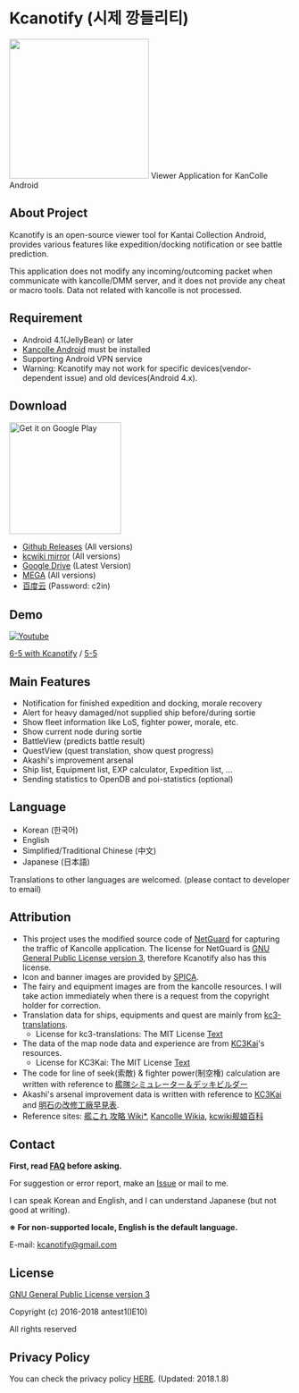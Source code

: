 # Kcanotify (시제 깡들리티)
<img src="https://upload.cc/i1/2018/10/27/cieDyM.png" width=250/>
Viewer Application for KanColle Android

About Project
-------
Kcanotify is an open-source viewer tool for Kantai Collection Android, provides various features like expedition/docking notification or see battle prediction.

This application does not modify any incoming/outcoming packet when communicate with kancolle/DMM server, and it does not provide any cheat or macro tools. Data not related with kancolle is not processed.

Requirement
-------
- Android 4.1(JellyBean) or later
- [Kancolle Android](http://kancolle.wikia.com/wiki/KanColle_Android) must be installed
- Supporting Android VPN service
- Warning: Kcanotify may not work for specific devices(vendor-dependent issue) and old devices(Android 4.x).

Download
-------
<a href='https://play.google.com/store/apps/details?id=com.antest1.kcanotify&pcampaignid=MKT-Other-global-all-co-prtnr-py-PartBadge-Mar2515-1'><img alt='Get it on Google Play' src='https://play.google.com/intl/en_us/badges/images/generic/en_badge_web_generic.png' width="200px"/></a>
- [Github Releases](https://github.com/antest1/kcanotify/releases) (All versions)
- [kcwiki mirror](https://mirrors.kcwiki.org/kcanotify/) (All versions)
- [Google Drive](http://bit.ly/kcanotifydown) (Latest Version)
- [MEGA](https://mega.nz/#F!0FtUTBoB!cSUJtRA76C4KBcrnc2-xdw) (All versions)
- [百度云](http://pan.baidu.com/s/1i5f37Rv) (Password: c2in)

Demo
-------
[![Youtube](https://img.youtube.com/vi/ZEAor_9jsaM/0.jpg)](https://www.youtube.com/watch?v=ZEAor_9jsaM)

[6-5 with Kcanotify](https://www.youtube.com/watch?v=ZEAor_9jsaM) / [5-5](https://www.youtube.com/watch?v=QHg9exh9zQ8)

Main Features
-------
- Notification for finished expedition and docking, morale recovery
- Alert for heavy damaged/not supplied ship before/during sortie
- Show fleet information like LoS, fighter power, morale, etc.
- Show current node during sortie
- BattleView (predicts battle result)
- QuestView (quest translation, show quest progress)
- Akashi's improvement arsenal
- Ship list, Equipment list, EXP calculator, Expedition list, ...
- Sending statistics to OpenDB and poi-statistics (optional)

Language
-------
- Korean (한국어)
- English
- Simplified/Traditional Chinese (中文)
- Japanese (日本語)

Translations to other languages are welcomed. (please contact to developer to email)  

Attribution
-------
- This project uses the modified source code of [NetGuard](https://github.com/M66B/NetGuard/) for capturing the traffic of Kancolle application. The license for NetGuard is [GNU General Public License version 3](http://www.gnu.org/licenses/gpl.txt), therefore Kcanotify also has this license.
- Icon and banner images are provided by [SPICA](https://www.pixiv.net/member.php?id=9209813).
- The fairy and equipment images are from the kancolle resources. I will take action immediately when there is a request from the copyright holder for correction.
- Translation data for ships, equipments and quest are mainly from [kc3-translations](https://github.com/KC3Kai/kc3-translations).
  - License for kc3-translations: The MIT License [Text](https://github.com/KC3Kai/kc3-translations/blob/master/LICENSE)
- The data of the map node data and experience are from [KC3Kai](https://github.com/KC3Kai/KC3Kai)'s resources. 
  - License for KC3Kai: The MIT License [Text](https://github.com/KC3Kai/KC3Kai/blob/master/LICENSE)
- The code for line of seek(索敵) & fighter power(制空権) calculation are written with reference to [艦隊シミュレーター＆デッキビルダー](http://kancolle-calc.net/deckbuilder.html)
- Akashi's arsenal improvement data is written with reference to [KC3Kai](https://github.com/KC3Kai/KC3Kai) and [明石の改修工廠早見表](http://akashi-list.me).
- Reference sites: [艦これ 攻略 Wiki*](http://wikiwiki.jp/kancolle/), [Kancolle Wikia](http://kancolle.wikia.com), [kcwiki舰娘百科](https://zh.kcwiki.org)

Contact
-------
**First, read [FAQ](FAQ) before asking.**

For suggestion or error report, make an [Issue](https://github.com/antest1/kcanotify/issues) or mail to me.  

I can speak Korean and English, and I can understand Japanese (but not good at writing).  

**※ For non-supported locale, English is the default language.**

E-mail: kcanotify@gmail.com

License
-------
[GNU General Public License version 3](http://www.gnu.org/licenses/gpl.txt)

Copyright (c) 2016-2018 antest1(IE10)

All rights reserved


Privacy Policy
-------
You can check the privacy policy [HERE](private_policy.md). (Updated: 2018.1.8)

